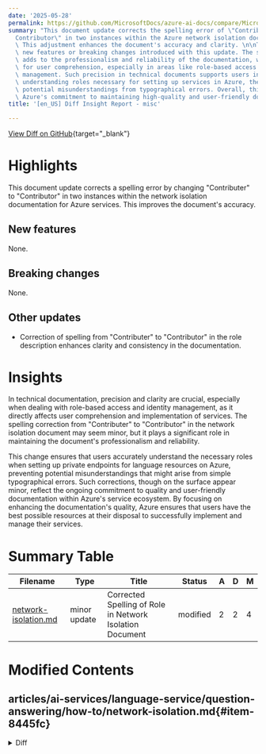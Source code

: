 ```yaml
---
date: '2025-05-28'
permalink: https://github.com/MicrosoftDocs/azure-ai-docs/compare/MicrosoftDocs:a7ab2bd...MicrosoftDocs:4f76879
summary: "This document update corrects the spelling error of \"Contributer\" to \"\
  Contributor\" in two instances within the Azure network isolation documentation.\
  \ This adjustment enhances the document's accuracy and clarity. \n\nThere are no\
  \ new features or breaking changes introduced with this update. The spelling correction\
  \ adds to the professionalism and reliability of the documentation, which is crucial\
  \ for user comprehension, especially in areas like role-based access and identity\
  \ management. Such precision in technical documents supports users in accurately\
  \ understanding roles necessary for setting up services in Azure, thereby preventing\
  \ potential misunderstandings from typographical errors. Overall, this change reflects\
  \ Azure's commitment to maintaining high-quality and user-friendly documentation."
title: '[en_US] Diff Insight Report - misc'

---
```


[View Diff on GitHub](https://github.com/MicrosoftDocs/azure-ai-docs/compare/MicrosoftDocs:a7ab2bd...MicrosoftDocs:4f76879){target="_blank"}

# Highlights
This document update corrects a spelling error by changing "Contributer" to "Contributor" in two instances within the network isolation documentation for Azure services. This improves the document's accuracy.

## New features
None.

## Breaking changes
None.

## Other updates
- Correction of spelling from "Contributer" to "Contributor" in the role description enhances clarity and consistency in the documentation.

# Insights
In technical documentation, precision and clarity are crucial, especially when dealing with role-based access and identity management, as it directly affects user comprehension and implementation of services. The spelling correction from "Contributer" to "Contributor" in the network isolation document may seem minor, but it plays a significant role in maintaining the document's professionalism and reliability.

This change ensures that users accurately understand the necessary roles when setting up private endpoints for language resources on Azure, preventing potential misunderstandings that might arise from simple typographical errors. Such corrections, though on the surface appear minor, reflect the ongoing commitment to quality and user-friendly documentation within Azure's service ecosystem. By focusing on enhancing the documentation's quality, Azure ensures that users have the best possible resources at their disposal to successfully implement and manage their services.

# Summary Table
|  Filename  | Type |    Title    | Status | A  | D  | M  |
|------------|------|-------------|--------|----|----|----|
| [network-isolation.md](#item-8445fc) | minor update | Corrected Spelling of Role in Network Isolation Document | modified | 2 | 2 | 4 | 


# Modified Contents
## articles/ai-services/language-service/question-answering/how-to/network-isolation.md{#item-8445fc}

<details>
<summary>Diff</summary>
````diff
@@ -21,12 +21,12 @@ Private endpoints are provided by [Azure Private Link](/azure/private-link/priva
 
 ## Steps to enable private endpoint
 
-1. Assign *Contributer* role to language resource (Depending on the context this may appear as a Text Analytics resource) in the Azure Search Service instance. This operation requires *Owner* access to the subscription. Go to Identity tab in the service resource to get the identity.
+1. Assign *Contributor* role to language resource (Depending on the context this may appear as a Text Analytics resource) in the Azure Search Service instance. This operation requires *Owner* access to the subscription. Go to Identity tab in the service resource to get the identity.
 
 > [!div class="mx-imgBorder"]
 > ![Text Analytics Identity](../../../QnAMaker/media/qnamaker-reference-private-endpoints/private-endpoints-identity.png)
 
-2. Add the above identity as *Contributer* by going to Azure Search Service IAM tab.
+2. Add the above identity as *Contributor* by going to Azure Search Service IAM tab.
 
 ![Managed service IAM](../../../QnAMaker/media/qnamaker-reference-private-endpoints/private-endpoint-access-control.png)
 
````
</details>

### Summary

```json
{
    "modification_type": "minor update",
    "modification_title": "Corrected Spelling of Role in Network Isolation Document"
}
```

### Explanation
The modification made to the document `network-isolation.md` involves correcting the spelling of the role from "Contributer" to "Contributor" in two instances. This change enhances the accuracy of the text pertaining to the Azure Search Service's identity management. The content specifically outlines steps to enable private endpoints for language resources in Azure. By correcting the spelling, the documentation ensures consistency and clarity, helping users better understand the requirements for assigning roles within the service. Overall, the changes reflect minor updates that improve the quality of the documentation without altering any fundamental processes.


